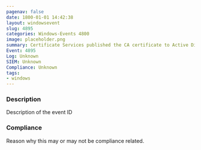 ```yaml
---
pagenav: false
date: 1800-01-01 14:42:38
layout: windowsevent
slug: 4895
categories: Windows-Events 4800
image: placeholder.png
summary: Certificate Services published the CA certificate to Active Directory Domain Services
Event: 4895
Log: Unknown
SIEM: Unknown
Compliance: Unknown
tags:
- windows
---
```


### Description

Description of the event ID

### Compliance

Reason why this may or may not be compliance related.
